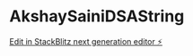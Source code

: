 # AkshaySainiDSAString

[Edit in StackBlitz next generation editor ⚡️](https://stackblitz.com/~/github.com/titiksha07/AkshaySainiDSAString)